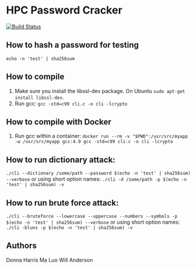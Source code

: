 # HPC Password Cracker
[![Build Status](https://cloud.drone.io/api/badges/wandersonca/CP631-FinalProject/status.svg)](https://cloud.drone.io/wandersonca/CP631-FinalProject)

## How to hash a password for testing
``echo -n 'test' | sha256sum``

## How to compile
1. Make sure you install the libssl-dev package. On Ubuntu ``sudo apt-get install libssl-dev``.
2. Run gcc: ``gcc -std=c99 cli.c -o cli -lcrypto``

## How to compile with Docker
1. Run gcc within a container: ``docker run --rm -v "$PWD":/usr/src/myapp -w /usr/src/myapp gcc:4.9 gcc -std=c99 cli.c -o cli -lcrypto``

## How to run dictionary attack:
``./cli --dictionary /some/path --password $(echo -n 'test' | sha256sum) --verbose``
or using short option names:
``./cli -d /some/path -p $(echo -n 'test' | sha256sum) -v``

## How to run brute force attack:
``./cli --bruteforce --lowercase --uppercase --numbers --symbols -p $(echo -n 'test' | sha256sum) --verbose``
or using short option names:
``./cli -bluns -p $(echo -n 'test' | sha256sum) -v``

## Authors
Donna Harris
Ma Luo
Will Anderson
